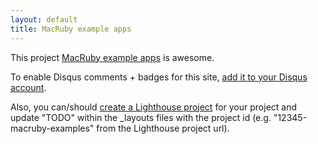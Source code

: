 ```yaml
---
layout: default
title: MacRuby example apps
---
```


This project <a href="http://github.com/drnic/macruby-examples">MacRuby example apps</a> is awesome.

To enable Disqus comments + badges for this site, [add it to your Disqus account](http://disqus.com/add/).

Also, you can/should [create a Lighthouse project](http://drnic.lighthouseapp.com/projects/new) for your project and update "TODO" within the _layouts files with the project id (e.g. "12345-macruby-examples" from the Lighthouse project url).